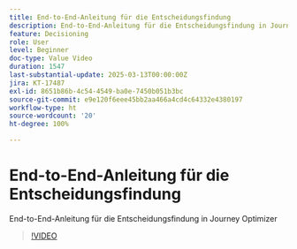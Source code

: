 ```yaml
---
title: End-to-End-Anleitung für die Entscheidungsfindung
description: End-to-End-Anleitung für die Entscheidungsfindung in Journey Optimizer
feature: Decisioning
role: User
level: Beginner
doc-type: Value Video
duration: 1547
last-substantial-update: 2025-03-13T00:00:00Z
jira: KT-17487
exl-id: 8651b86b-4c54-4549-ba0e-7450b051b3bc
source-git-commit: e9e120f6eee45bb2aa466a4cd4c64332e4380197
workflow-type: ht
source-wordcount: '20'
ht-degree: 100%

---
```


# End-to-End-Anleitung für die Entscheidungsfindung

End-to-End-Anleitung für die Entscheidungsfindung in Journey Optimizer

>[!VIDEO](https://video.tv.adobe.com/v/3451100/?learn=on&enablevpops)
